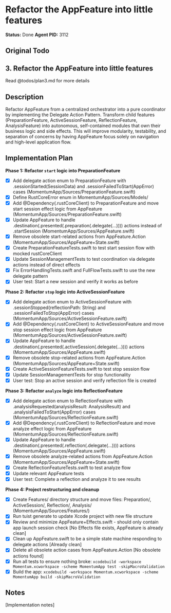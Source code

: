 # Refactor the AppFeature into little features
**Status:** Done
**Agent PID:** 3112

## Original Todo
## 3. Refactor the AppFeature into little features

Read @todos/plan3.md for more details

## Description
Refactor AppFeature from a centralized orchestrator into a pure coordinator by implementing the Delegate Action Pattern. Transform child features (PreparationFeature, ActiveSessionFeature, ReflectionFeature, AnalysisFeature) into autonomous, self-contained modules that own their business logic and side effects. This will improve modularity, testability, and separation of concerns by having AppFeature focus solely on navigation and high-level application flow.

## Implementation Plan
**Phase 1: Refactor `start` logic into PreparationFeature**
- [x] Add delegate action enum to PreparationFeature with .sessionStarted(SessionData) and .sessionFailedToStart(AppError) cases (MomentumApp/Sources/PreparationFeature.swift)
- [x] Define RustCoreError enum in MomentumApp/Sources/Models/
- [x] Add @Dependency(\.rustCoreClient) to PreparationFeature and move start session effect logic from AppFeature (MomentumApp/Sources/PreparationFeature.swift)
- [x] Update AppFeature to handle .destination(.presented(.preparation(.delegate(...)))) actions instead of .startSession (MomentumApp/Sources/AppFeature.swift)
- [x] Remove obsolete start-related actions from AppFeature.Action (MomentumApp/Sources/AppFeature+State.swift)
- [x] Create PreparationFeatureTests.swift to test start session flow with mocked rustCoreClient
- [x] Update SessionManagementTests to test coordination via delegate actions instead of direct effects
- [x] Fix ErrorHandlingTests.swift and FullFlowTests.swift to use the new delegate pattern
- [x] User test: Start a new session and verify it works as before

**Phase 2: Refactor `stop` logic into ActiveSessionFeature**
- [x] Add delegate action enum to ActiveSessionFeature with .sessionStopped(reflectionPath: String) and .sessionFailedToStop(AppError) cases (MomentumApp/Sources/ActiveSessionFeature.swift)
- [x] Add @Dependency(\.rustCoreClient) to ActiveSessionFeature and move stop session effect logic from AppFeature (MomentumApp/Sources/ActiveSessionFeature.swift)
- [x] Update AppFeature to handle .destination(.presented(.activeSession(.delegate(...)))) actions (MomentumApp/Sources/AppFeature.swift)
- [x] Remove obsolete stop-related actions from AppFeature.Action (MomentumApp/Sources/AppFeature+State.swift)
- [x] Create ActiveSessionFeatureTests.swift to test stop session flow
- [x] Update SessionManagementTests for stop functionality
- [x] User test: Stop an active session and verify reflection file is created

**Phase 3: Refactor `analyze` logic into ReflectionFeature**
- [x] Add delegate action enum to ReflectionFeature with .analysisRequested(analysisResult: AnalysisResult) and .analysisFailedToStart(AppError) cases (MomentumApp/Sources/ReflectionFeature.swift)
- [x] Add @Dependency(\.rustCoreClient) to ReflectionFeature and move analyze effect logic from AppFeature (MomentumApp/Sources/ReflectionFeature.swift)
- [x] Update AppFeature to handle .destination(.presented(.reflection(.delegate(...)))) actions (MomentumApp/Sources/AppFeature.swift)
- [x] Remove obsolete analyze-related actions from AppFeature.Action (MomentumApp/Sources/AppFeature+State.swift)
- [x] Create ReflectionFeatureTests.swift to test analyze flow
- [x] Update relevant AppFeature tests
- [x] User test: Complete a reflection and analyze it to see results

**Phase 4: Project restructuring and cleanup**
- [x] Create Features/ directory structure and move files: Preparation/, ActiveSession/, Reflection/, Analysis/ (MomentumApp/Sources/Features/)
- [x] Run tuist generate to update Xcode project with new file structure
- [x] Review and minimize AppFeature+Effects.swift - should only contain app launch session check [No Effects file exists, AppFeature is already clean]
- [x] Clean up AppFeature.swift to be a simple state machine responding to delegate actions [Already clean]
- [x] Delete all obsolete action cases from AppFeature.Action [No obsolete actions found]
- [x] Run all tests to ensure nothing broke: `xcodebuild -workspace Momentum.xcworkspace -scheme MomentumApp test -skipMacroValidation`
- [x] Build the app: `xcodebuild -workspace Momentum.xcworkspace -scheme MomentumApp build -skipMacroValidation`

## Notes
[Implementation notes]